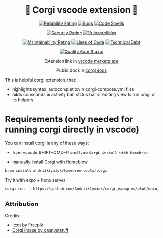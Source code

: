 <div align="center">

# 🐶 Corgi vscode extension 🐶

[![Reliability Rating](https://sonarcloud.io/api/project_badges/measure?project=Andriiklymiuk_corgi_vscode_extension&metric=reliability_rating)](https://sonarcloud.io/summary/new_code?id=Andriiklymiuk_corgi_vscode_extension)
[![Bugs](https://sonarcloud.io/api/project_badges/measure?project=Andriiklymiuk_corgi_vscode_extension&metric=bugs)](https://sonarcloud.io/summary/new_code?id=Andriiklymiuk_corgi_vscode_extension)
[![Code Smells](https://sonarcloud.io/api/project_badges/measure?project=Andriiklymiuk_corgi_vscode_extension&metric=code_smells)](https://sonarcloud.io/summary/new_code?id=Andriiklymiuk_corgi_vscode_extension)

[![Security Rating](https://sonarcloud.io/api/project_badges/measure?project=Andriiklymiuk_corgi_vscode_extension&metric=security_rating)](https://sonarcloud.io/summary/new_code?id=Andriiklymiuk_corgi_vscode_extension)
[![Vulnerabilities](https://sonarcloud.io/api/project_badges/measure?project=Andriiklymiuk_corgi_vscode_extension&metric=vulnerabilities)](https://sonarcloud.io/summary/new_code?id=Andriiklymiuk_corgi_vscode_extension)

[![Maintainability Rating](https://sonarcloud.io/api/project_badges/measure?project=Andriiklymiuk_corgi_vscode_extension&metric=sqale_rating)](https://sonarcloud.io/summary/new_code?id=Andriiklymiuk_corgi_vscode_extension)
[![Lines of Code](https://sonarcloud.io/api/project_badges/measure?project=Andriiklymiuk_corgi_vscode_extension&metric=ncloc)](https://sonarcloud.io/summary/new_code?id=Andriiklymiuk_corgi_vscode_extension)
[![Technical Debt](https://sonarcloud.io/api/project_badges/measure?project=Andriiklymiuk_corgi_vscode_extension&metric=sqale_index)](https://sonarcloud.io/summary/new_code?id=Andriiklymiuk_corgi_vscode_extension)

[![Quality Gate Status](https://sonarcloud.io/api/project_badges/measure?project=Andriiklymiuk_corgi_vscode_extension&metric=alert_status)](https://sonarcloud.io/summary/new_code?id=Andriiklymiuk_corgi_vscode_extension)

Extension link in
[vscode marketplace](https://marketplace.visualstudio.com/items?itemName=Corgi.corgi)

Public docs in [corgi docs](https://andriiklymiuk.github.io/corgi/)

</div>

This is helpful corgi extension, that:

- highlights syntax, autocompletion in corgi-compose.yml files
- adds commands in activity bar, status bar or editing view to run corgi or its
  helpers

# Requirements (only needed for running corgi directly in vscode)

You can install corgi in any of these ways:

- from vscode SHIFT+CMD+P and type `Corgi install with Homebrew`

- manually install [Corgi](https://github.com/Andriiklymiuk/corgi) with
  [Homebrew](https://brew.sh)

```bash
brew install andriiklymiuk/homebrew-tools/corgi
```

Try it with expo + hono server
```bash
corgi run -t https://github.com/Andriiklymiuk/corgi_examples/blob/main/honoExpoTodo/hono-bun-expo.corgi-compose.yml
```

## Attribution

Credits:

- <a href="https://www.freepik.com/icon/pawprint_1076877#fromView=keyword&term=Dog&page=1&position=14">Icon
  by Freepik</a>
- <a href="https://www.freepik.com/free-vector/cute-corgi-dog-astronaut-floating-space-cartoon-vector-icon-illustration-animal-science-icon-concept-isolated-premium-vector-flat-cartoon-style_22271104.htm#query=corgi%20icon&position=7&from_view=keyword">Corgi
  image by catalyststuff</a>
